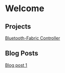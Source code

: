 # Welcome

## Projects

[Bluetooth-Fabric Controller](/projects/BTfabric)

## Blog Posts

[Blog post 1](/posts/2019-03-31-intro)
